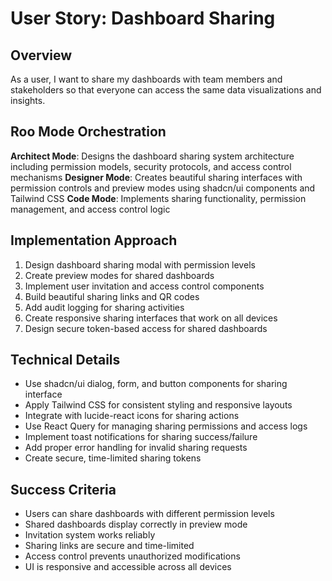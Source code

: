 # User Story: Dashboard Sharing

## Overview
As a user, I want to share my dashboards with team members and stakeholders so that everyone can access the same data visualizations and insights.

## Roo Mode Orchestration
**Architect Mode**: Designs the dashboard sharing system architecture including permission models, security protocols, and access control mechanisms
**Designer Mode**: Creates beautiful sharing interfaces with permission controls and preview modes using shadcn/ui components and Tailwind CSS
**Code Mode**: Implements sharing functionality, permission management, and access control logic

## Implementation Approach
1. Design dashboard sharing modal with permission levels
2. Create preview modes for shared dashboards
3. Implement user invitation and access control components
4. Build beautiful sharing links and QR codes
5. Add audit logging for sharing activities
6. Create responsive sharing interfaces that work on all devices
7. Design secure token-based access for shared dashboards

## Technical Details
- Use shadcn/ui dialog, form, and button components for sharing interface
- Apply Tailwind CSS for consistent styling and responsive layouts
- Integrate with lucide-react icons for sharing actions
- Use React Query for managing sharing permissions and access logs
- Implement toast notifications for sharing success/failure
- Add proper error handling for invalid sharing requests
- Create secure, time-limited sharing tokens

## Success Criteria
- Users can share dashboards with different permission levels
- Shared dashboards display correctly in preview mode
- Invitation system works reliably
- Sharing links are secure and time-limited
- Access control prevents unauthorized modifications
- UI is responsive and accessible across all devices